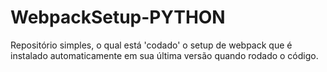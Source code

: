 # WebpackSetup-PYTHON

Repositório simples, o qual está 'codado' o setup de webpack que é instalado automaticamente em sua última versão quando rodado o código.
